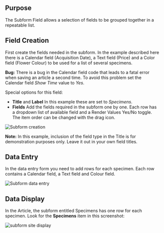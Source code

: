 <!-- Filename: jdocmanual?manual=user&heading=fields&filename=subform.md / Display title: Subform Field -->

## Purpose

The Subform Field allows a selection of fields to be grouped together in a
repeatable list.

## Field Creation

First create the fields needed in the subform. In the example described here
there is a Calendar field (Acquisition Date), a Text field (Price) and a Color
field (Flower Colour) to be used for a list of several specimens.

**Bug:** There is a bug in the Calendar field code that leads to a fatal error
when saving an article a second time. To avoid this problem set the Calendar
field *Show Time* value to *Yes*.

Special options for this field:

- **Title** and **Label** In this example these are set to *Specimens*.
- **Fields** Add the fields required in the subform one by one. Each row
has a dropdown list of available field and a Render Values Yes/No toggle.
The item order can be changed with the drag icon.

![Subform creation](../../../en/images/fields/fields-subform-edit.png)

**Note:** In this example, inclusion of the field type in the Title is for
demonstration purposes only. Leave it out in your own field titles.

## Data Entry

In the data entry form you need to add rows for each specimen. Each row
contains a Calendar field, a Text field and Colour field.

![Subform data entry](../../../en/images/fields/fields-subform-data-entry.png)

## Data Display

In the Article, the subform entitled Specimens has one row for each specimen.
Look for the **Specimens** item in this screenshot:

![subform site display](../../../en/images/fields/fields-subform-site.png)

